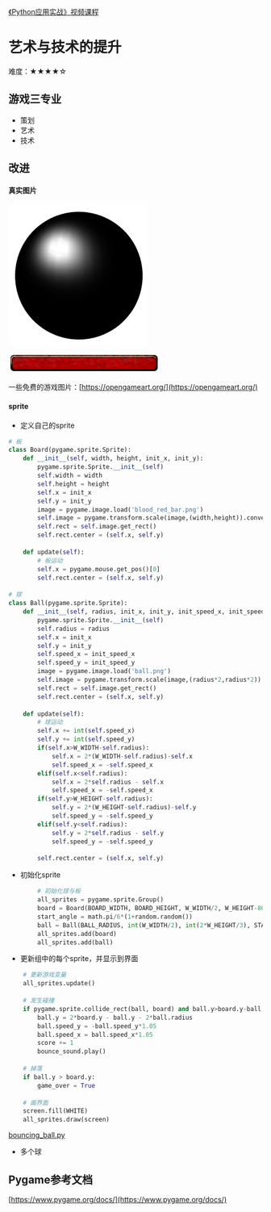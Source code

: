 [《Python应用实战》视频课程](https://study.163.com/course/courseMain.htm?courseId=1209533804&share=2&shareId=400000000624093)

# 艺术与技术的提升

难度：★★★★☆

## 游戏三专业

- 策划
- 艺术
- 技术

## 改进

#### 真实图片

![球](programs/ball.png)

![板](programs/blood_red_bar.png)

一些免费的游戏图片：[https://opengameart.org/](https://opengameart.org/)

#### sprite

- 定义自己的sprite

```python
# 板
class Board(pygame.sprite.Sprite):
    def __init__(self, width, height, init_x, init_y):
        pygame.sprite.Sprite.__init__(self)
        self.width = width
        self.height = height
        self.x = init_x
        self.y = init_y
        image = pygame.image.load('blood_red_bar.png')
        self.image = pygame.transform.scale(image,(width,height)).convert_alpha()
        self.rect = self.image.get_rect()
        self.rect.center = (self.x, self.y)

    def update(self):
        # 板运动
        self.x = pygame.mouse.get_pos()[0]
        self.rect.center = (self.x, self.y)

# 球
class Ball(pygame.sprite.Sprite):
    def __init__(self, radius, init_x, init_y, init_speed_x, init_speed_y):
        pygame.sprite.Sprite.__init__(self)
        self.radius = radius
        self.x = init_x
        self.y = init_y
        self.speed_x = init_speed_x
        self.speed_y = init_speed_y
        image = pygame.image.load('ball.png')
        self.image = pygame.transform.scale(image,(radius*2,radius*2)).convert_alpha()
        self.rect = self.image.get_rect()
        self.rect.center = (self.x, self.y)

    def update(self):
        # 球运动
        self.x += int(self.speed_x)
        self.y += int(self.speed_y)
        if(self.x>W_WIDTH-self.radius):
            self.x = 2*(W_WIDTH-self.radius)-self.x
            self.speed_x = -self.speed_x
        elif(self.x<self.radius):
            self.x = 2*self.radius - self.x
            self.speed_x = -self.speed_x
        if(self.y>W_HEIGHT-self.radius):
            self.y = 2*(W_HEIGHT-self.radius)-self.y
            self.speed_y = -self.speed_y
        elif(self.y<self.radius):
            self.y = 2*self.radius - self.y
            self.speed_y = -self.speed_y

        self.rect.center = (self.x, self.y)
```
- 初始化sprite

```python
        # 初始化球与板
        all_sprites = pygame.sprite.Group()
        board = Board(BOARD_WIDTH, BOARD_HEIGHT, W_WIDTH/2, W_HEIGHT-80)
        start_angle = math.pi/6*(1+random.random())
        ball = Ball(BALL_RADIUS, int(W_WIDTH/2), int(2*W_HEIGHT/3), START_SPEED*math.cos(start_angle), -START_SPEED*math.sin(start_angle))
        all_sprites.add(board)
        all_sprites.add(ball)
```
- 更新组中的每个sprite，并显示到界面

```python
    # 更新游戏变量
    all_sprites.update()

    # 发生碰撞
    if pygame.sprite.collide_rect(ball, board) and ball.y>board.y-ball.radius:
        ball.y = 2*board.y - ball.y - 2*ball.radius
        ball.speed_y = -ball.speed_y*1.05
        ball.speed_x = ball.speed_x*1.05
        score += 1
        bounce_sound.play()

    # 掉落
    if ball.y > board.y:
        game_over = True

    # 画界面
    screen.fill(WHITE)
    all_sprites.draw(screen)
```

[bouncing_ball.py](programs/bouncing_ball.py)

- 多个球


## Pygame参考文档

[https://www.pygame.org/docs/](https://www.pygame.org/docs/)